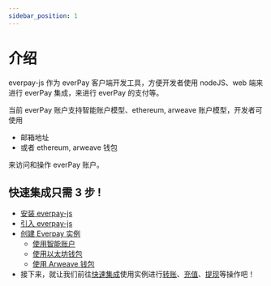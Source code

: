 ```yaml
---
sidebar_position: 1
---
```


# 介绍

everpay-js 作为 everPay 客户端开发工具，方便开发者使用 nodeJS、web 端来进行 everPay 集成，来进行 everPay 的支付等。

当前 everPay 账户支持智能账户模型、ethereum, arweave 账户模型，开发者可使用

- 邮箱地址
- 或者 ethereum, arweave 钱包

来访问和操作 everPay 账户。

## 快速集成只需 3 步 !

- [安装 everpay-js](./everpay-js.md#安装)
- [引入 everpay-js](./everpay-js.md#引入)
- [创建 Everpay 实例](./everpay-js.md#创建-everpay-实例)
  - [使用智能账户](./everpay-js.md#智能账户连接)
  - [使用以太坊钱包](./everpay-js.md#以太坊钱包连接)
  - [使用 Arweave 钱包](./everpay-js.md#arweave-钱包连接)
- 接下来，就让我们前往[快速集成](./everpay-js.md)使用实例进行[转账](./everpay-js.md#转账)、[充值](./everpay-js.md#充值)、[提现](./everpay-js.md#提现)等操作吧！
